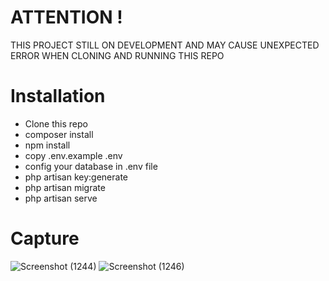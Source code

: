 # ATTENTION ! 
THIS PROJECT STILL ON DEVELOPMENT AND MAY CAUSE UNEXPECTED ERROR WHEN CLONING AND RUNNING THIS REPO

# Installation
- Clone this repo
- composer install
- npm install
- copy .env.example .env
- config your database in .env file
- php artisan key:generate
- php artisan migrate
- php artisan serve


# Capture
![Screenshot (1244)](https://user-images.githubusercontent.com/71390462/122774512-718e0f80-d2d3-11eb-8d28-030757054c9f.png)
![Screenshot (1246)](https://user-images.githubusercontent.com/71390462/122775619-861ed780-d2d4-11eb-93c9-6cc7f3cc498f.png)

